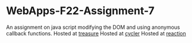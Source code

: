 # WebApps-F22-Assignment-7
An assignment on java script modifying the DOM and using anonymous callback functions.
Hosted at [treasure](treasure.html)
Hosted at [cycler](cycler.html)
Hosted at [reaction](reaction.html)
